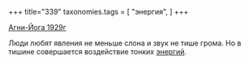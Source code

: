 +++
title="339"
taxonomies.tags = [
 "энергия",
]
+++

[Агни-Йога 1929г](/agni/1929)

Люди любят явления не меньше слона и звук не тише грома. Но в тишине совершается воздействие тонких [энергий](/tags/энергия).
